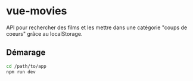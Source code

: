 # vue-movies

API pour rechercher des films et les mettre dans une catégorie "coups de coeurs" grâce au localStorage.

## Démarage 
```sh
cd /path/to/app
npm run dev
```
